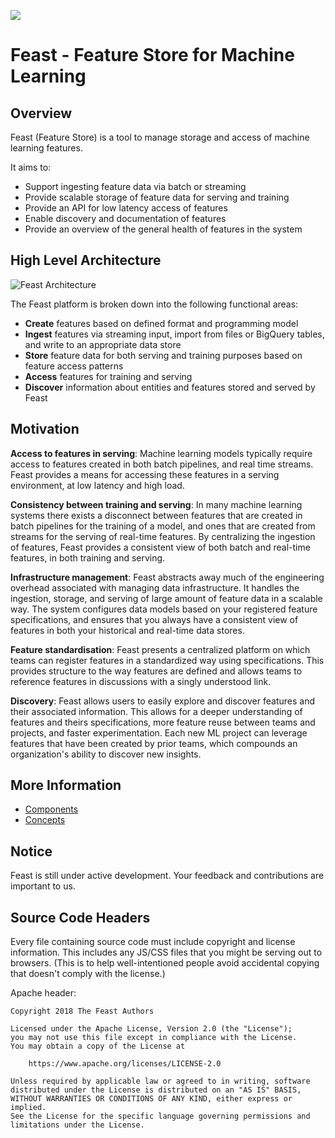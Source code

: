 ![](http://prow.feast.ai/badge.svg?jobs=postsubmit-unit-tests)
# Feast - Feature Store for Machine Learning

## Overview

Feast (Feature Store) is a tool to manage storage and access of machine learning features.

It aims to:
* Support ingesting feature data via batch or streaming
* Provide scalable storage of feature data for serving and training
* Provide an API for low latency access of features
* Enable discovery and documentation of features
* Provide an overview of the general health of features in the system

## High Level Architecture

![Feast Architecture](docs/architecture.png)

The Feast platform is broken down into the following functional areas:

* __Create__ features based on defined format and programming model
* __Ingest__ features via streaming input, import from files or BigQuery tables, and write to an appropriate data store
* __Store__ feature data for both serving and training purposes based on feature access patterns
* __Access__ features for training and serving
* __Discover__ information about entities and features stored and served by Feast

## Motivation

__Access to features in serving__: Machine learning models typically require access to features created in both batch pipelines, and real time streams. Feast provides a means for accessing these features in a serving environment, at low latency and high load.

__Consistency between training and serving__: In many machine learning systems there exists a disconnect between features that are created in batch pipelines for the training of a model, and ones that are created from streams for the serving of real-time features. By centralizing the ingestion of features, Feast provides a consistent view of both batch and real-time features, in both training and serving.

__Infrastructure management__: Feast abstracts away much of the engineering overhead associated with managing data infrastructure. It handles the ingestion, storage, and serving of large amount of feature data in a scalable way. The system  configures data models based on your registered feature specifications, and ensures that you always have a consistent view of features in both your historical and real-time data stores.

__Feature standardisation__: Feast presents a centralized platform on which teams can register features in a standardized way using specifications. This provides structure to the way features are defined and allows teams to reference features in discussions with a singly understood link. 

__Discovery__: Feast allows users to easily explore and discover features and their associated information. This allows for a deeper understanding of features and theirs specifications, more feature reuse between teams and projects, and faster experimentation. Each new ML project can leverage features that have been created by prior teams, which compounds an organization's ability to discover new insights. 

## More Information

* [Components](docs/components.md)
* [Concepts](docs/concepts.md)

## Notice

Feast is still under active development. Your feedback and contributions are important to us.

## Source Code Headers

Every file containing source code must include copyright and license
information. This includes any JS/CSS files that you might be serving out to
browsers. (This is to help well-intentioned people avoid accidental copying that
doesn't comply with the license.)

Apache header:

    Copyright 2018 The Feast Authors

    Licensed under the Apache License, Version 2.0 (the "License");
    you may not use this file except in compliance with the License.
    You may obtain a copy of the License at

        https://www.apache.org/licenses/LICENSE-2.0

    Unless required by applicable law or agreed to in writing, software
    distributed under the License is distributed on an "AS IS" BASIS,
    WITHOUT WARRANTIES OR CONDITIONS OF ANY KIND, either express or implied.
    See the License for the specific language governing permissions and
    limitations under the License.
